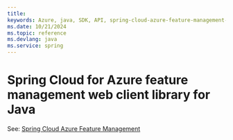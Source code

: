 ```yaml
---
title: 
keywords: Azure, java, SDK, API, spring-cloud-azure-feature-management-web, spring
ms.date: 10/21/2024
ms.topic: reference
ms.devlang: java
ms.service: spring
---
```

# Spring Cloud for Azure feature management web client library for Java

See: [Spring Cloud Azure Feature Management](https://github.com/Azure/azure-sdk-for-java/tree/main/sdk/spring/spring-cloud-azure-feature-management)

